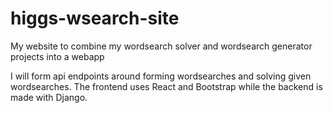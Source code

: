 # higgs-wsearch-site
My website to combine my wordsearch solver and wordsearch generator projects into a webapp

I will form api endpoints around forming wordsearches and solving given wordsearches. The frontend uses React and Bootstrap while
the backend is made with Django.
